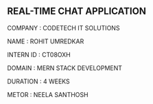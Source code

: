 ## REAL-TIME CHAT APPLICATION
COMPANY   : CODETECH IT SOLUTIONS

NAME      : ROHIT UMREDKAR 

INTERN ID : CT08OXH 

DOMAIN    : MERN STACK DEVELOPMENT

DURATION  : 4 WEEKS

METOR     : NEELA SANTHOSH
